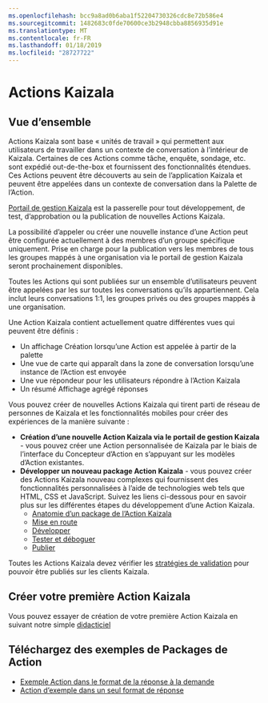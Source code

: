 ```yaml
---
ms.openlocfilehash: bcc9a8ad0b6aba1f52204730326cdc8e72b586e4
ms.sourcegitcommit: 1482683c0fde70600ce3b2948cbba8856935d91e
ms.translationtype: MT
ms.contentlocale: fr-FR
ms.lasthandoff: 01/18/2019
ms.locfileid: "28727722"
---
```

# <a name="kaizala-actions"></a>Actions Kaizala

## <a name="overview"></a>Vue d’ensemble
Actions Kaizala sont base « unités de travail » qui permettent aux utilisateurs de travailler dans un contexte de conversation à l’intérieur de Kaizala. Certaines de ces Actions comme tâche, enquête, sondage, etc. sont expédié out-de-the-box et fournissent des fonctionnalités étendues. Ces Actions peuvent être découverts au sein de l’application Kaizala et peuvent être appelées dans un contexte de conversation dans la Palette de l’Action. 

[Portail de gestion Kaizala](https://manage.kaiza.la) est la passerelle pour tout développement, de test, d’approbation ou la publication de nouvelles Actions Kaizala.

La possibilité d’appeler ou créer une nouvelle instance d’une Action peut être configurée actuellement à des membres d’un groupe spécifique uniquement. Prise en charge pour la publication vers les membres de tous les groupes mappés à une organisation via le portail de gestion Kaizala seront prochainement disponibles.

Toutes les Actions qui sont publiées sur un ensemble d’utilisateurs peuvent être appelées par les sur toutes les conversations qu’ils appartiennent. Cela inclut leurs conversations 1:1, les groupes privés ou des groupes mappés à une organisation.

Une Action Kaizala contient actuellement quatre différentes vues qui peuvent être définis :

* Un affichage Création lorsqu’une Action est appelée à partir de la palette
* Une vue de carte qui apparaît dans la zone de conversation lorsqu’une instance de l’Action est envoyée
* Une vue répondeur pour les utilisateurs répondre à l’Action Kaizala
* Un résumé Affichage agrégé réponses

Vous pouvez créer de nouvelles Actions Kaizala qui tirent parti de réseau de personnes de Kaizala et les fonctionnalités mobiles pour créer des expériences de la manière suivante :

* **Création d’une nouvelle Action Kaizala via le portail de gestion Kaizala** - vous pouvez créer une Action personnalisée de Kaizala par le biais de l’interface du Concepteur d’Action en s’appuyant sur les modèles d’Action existantes.
* **Développer un nouveau package Action Kaizala** - vous pouvez créer des Actions Kaizala nouveau complexes qui fournissent des fonctionnalités personnalisées à l’aide de technologies web tels que HTML, CSS et JavaScript. Suivez les liens ci-dessous pour en savoir plus sur les différentes étapes du développement d’une Action Kaizala.
    *   [Anatomie d’un package de l’Action Kaizala](anatomy.md)
    *   [Mise en route](get_started.md)
    *   [Développer](develop.md)
    *   [Tester et déboguer](test.md)
    *   [Publier](publish.md)

Toutes les Actions Kaizala devez vérifier les [stratégies de validation](validation.md) pour pouvoir être publiés sur les clients Kaizala.

## <a name="build-your-first-kaizala-action"></a>Créer votre première Action Kaizala

Vous pouvez essayer de création de votre première Action Kaizala en suivant notre simple [didacticiel](tutorial.md)

## <a name="download-sample-action-packages"></a>Téléchargez des exemples de Packages de Action

*  [Exemple Action dans le format de la réponse à la demande](https://github.com/Microsoft/kaizala-docs-preview/blob/master/kaizala/platform/v1/docs/actions/Sample%20Request-Response%20Action.zip)
*  [Action d’exemple dans un seul format de réponse](https://github.com/Microsoft/kaizala-docs-preview/blob/master/kaizala/platform/v1/docs/actions/Sample%20Response%20Action.zip)
